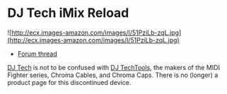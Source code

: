 # DJ Tech iMix Reload

![http://ecx.images-amazon.com/images/I/51PziLb-zqL.jpg](http://ecx.images-amazon.com/images/I/51PziLb-zqL.jpg)

  - [Forum thread](http://mixxx.org/forums/viewtopic.php?f=3&t=1842)

[DJ Tech](http://www.djtechpro.com/eng/index.php) is not to be confused
with [DJ TechTools](http://djtechtools.com/), the makers of the MIDI
Fighter series, Chroma Cables, and Chroma Caps. There is no (longer) a
product page for this discontinued device.

